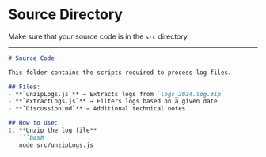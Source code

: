 # Source Directory

Make sure that your source code is in the `src` directory.



---


```markdown
# Source Code

This folder contains the scripts required to process log files.

## Files:
- **`unzipLogs.js`** → Extracts logs from `logs_2024.log.zip`
- **`extractLogs.js`** → Filters logs based on a given date
- **`Discussion.md`** → Additional technical notes

## How to Use:
1. **Unzip the log file**
   ```bash
   node src/unzipLogs.js
